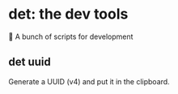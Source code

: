 # det: the dev tools

🚧 A bunch of scripts for development

## det uuid

Generate a UUID (v4) and put it in the clipboard.
